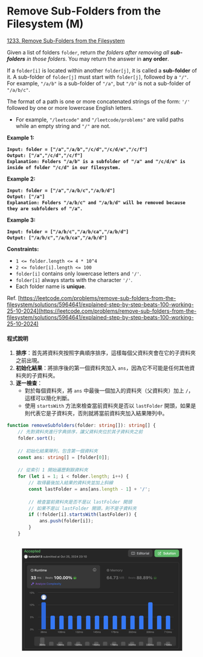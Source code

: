 # Remove Sub-Folders from the Filesystem (M)

[1233. Remove Sub-Folders from the Filesystem](https://leetcode.com/problems/remove-sub-folders-from-the-filesystem/)



Given a list of folders `folder`, return _the folders after removing all **sub-folders** in those folders_. You may return the answer in **any order**.

If a `folder[i]` is located within another `folder[j]`, it is called a **sub-folder** of it. A sub-folder of `folder[j]` must start with `folder[j]`, followed by a `"/"`. For example, `"/a/b"` is a sub-folder of `"/a"`, but `"/b"` is not a sub-folder of `"/a/b/c"`.

The format of a path is one or more concatenated strings of the form: `'/'` followed by one or more lowercase English letters.

* For example, `"/leetcode"` and `"/leetcode/problems"` are valid paths while an empty string and `"/"` are not.

&#x20;

**Example 1:**

<pre><code><strong>Input: folder = ["/a","/a/b","/c/d","/c/d/e","/c/f"]
</strong><strong>Output: ["/a","/c/d","/c/f"]
</strong><strong>Explanation: Folders "/a/b" is a subfolder of "/a" and "/c/d/e" is inside of folder "/c/d" in our filesystem.
</strong></code></pre>

**Example 2:**

<pre><code><strong>Input: folder = ["/a","/a/b/c","/a/b/d"]
</strong><strong>Output: ["/a"]
</strong><strong>Explanation: Folders "/a/b/c" and "/a/b/d" will be removed because they are subfolders of "/a".
</strong></code></pre>

**Example 3:**

<pre><code><strong>Input: folder = ["/a/b/c","/a/b/ca","/a/b/d"]
</strong><strong>Output: ["/a/b/c","/a/b/ca","/a/b/d"]
</strong></code></pre>

&#x20;

**Constraints:**

* `1 <= folder.length <= 4 * 10^4`
* `2 <= folder[i].length <= 100`
* `folder[i]` contains only lowercase letters and `'/'`.
* `folder[i]` always starts with the character `'/'`.
* Each folder name is **unique**.





Ref. [https://leetcode.com/problems/remove-sub-folders-from-the-filesystem/solutions/5964641/explained-step-by-step-beats-100-working-25-10-2024](https://leetcode.com/problems/remove-sub-folders-from-the-filesystem/solutions/5964641/explained-step-by-step-beats-100-working-25-10-2024)

#### 程式說明

1. **排序**：首先將資料夾按照字典順序排序，這樣每個父資料夾會在它的子資料夾之前出現。
2. **初始化結果**：將排序後的第一個資料夾加入 `ans`，因為它不可能是任何其他資料夾的子資料夾。
3. **逐一檢查**：
   * 對於每個資料夾，將 `ans` 中最後一個加入的資料夾（父資料夾）加上 `/`，這樣可以簡化判斷。
   * 使用 `startsWith` 方法來檢查當前資料夾是否以 `lastFolder` 開頭，如果是則代表它是子資料夾，否則就將當前資料夾加入結果陣列中。

```typescript
function removeSubfolders(folder: string[]): string[] {
    // 先對資料夾進行字典排序，讓父資料夾位於其子資料夾之前
    folder.sort();
    
    // 初始化結果陣列，包含第一個資料夾
    const ans: string[] = [folder[0]];
    
    // 從索引 1 開始遍歷剩餘資料夾
    for (let i = 1; i < folder.length; i++) {
        // 取得最後加入結果的資料夾並加上斜線
        const lastFolder = ans[ans.length - 1] + '/';
        
        // 檢查當前資料夾是否不是以 lastFolder 開頭
        // 如果不是以 lastFolder 開頭，則不是子資料夾
        if (!folder[i].startsWith(lastFolder)) {
            ans.push(folder[i]);
        }
    }
   

```

<figure><img src="../.gitbook/assets/截圖 2024-10-25 晚上11.10.25.png" alt=""><figcaption></figcaption></figure>

